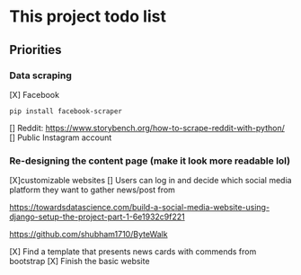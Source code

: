 # This project todo list
## Priorities
### Data scraping
[X] Facebook
```
pip install facebook-scraper
```
[] Reddit: https://www.storybench.org/how-to-scrape-reddit-with-python/
[] Public Instagram account

### Re-designing the content page (make it look more readable lol)
[X]customizable websites
[] Users can log in and decide which social media platform they want to gather news/post from 

https://towardsdatascience.com/build-a-social-media-website-using-django-setup-the-project-part-1-6e1932c9f221

https://github.com/shubham1710/ByteWalk

[X] Find a template that presents news cards with commends from bootstrap
[X] Finish the basic website